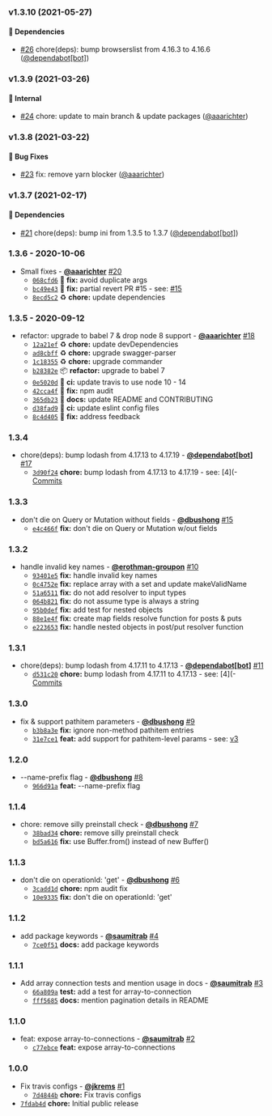 ### v1.3.10 (2021-05-27)

#### 🔼 Dependencies

* [#26](https://github.com/groupon/swagql/pull/26) chore(deps): bump browserslist from 4.16.3 to 4.16.6 ([@dependabot[bot]](https://github.com/apps/dependabot)) 


### v1.3.9 (2021-03-26)

#### 🏡 Internal

* [#24](https://github.com/groupon/swagql/pull/24) chore: update to main branch & update packages ([@aaarichter](https://github.com/aaarichter)) 


### v1.3.8 (2021-03-22)

#### 🐛 Bug Fixes

* [#23](https://github.com/groupon/swagql/pull/23) fix: remove yarn blocker ([@aaarichter](https://github.com/aaarichter)) 


### v1.3.7 (2021-02-17)

#### 🔼 Dependencies

* [#21](https://github.com/groupon/swagql/pull/21) chore(deps): bump ini from 1.3.5 to 1.3.7 ([@dependabot[bot]](https://github.com/apps/dependabot)) 


### 1.3.6 - 2020-10-06

* Small fixes - **[@aaarichter](https://github.com/aaarichter)** [#20](https://github.com/groupon/swagql/pull/20)
  - [`068cfd6`](https://github.com/groupon/swagql/commit/068cfd6f85f9b854a529e684fc70926d8b6b415f) 🐛 **fix:** avoid duplicate args
  - [`bc49e43`](https://github.com/groupon/swagql/commit/bc49e433a282c5ceae272d5dd6ece5f7e611847f) 🐛 **fix:** partial revert PR #15 - see: [#15](https://github.com/groupon/swagql/issues/15)
  - [`8ecd5c2`](https://github.com/groupon/swagql/commit/8ecd5c21a1617af049543563e3e4678a2e9728a2) ♻️ **chore:** update dependencies


### 1.3.5 - 2020-09-12

* refactor: upgrade to babel 7 & drop node 8 support - **[@aaarichter](https://github.com/aaarichter)** [#18](https://github.com/groupon/swagql/pull/18)
  - [`12a21ef`](https://github.com/groupon/swagql/commit/12a21ef7924c863404c340382601eaf1bbca6094) ♻️ **chore:** update devDependencies
  - [`ad8cbff`](https://github.com/groupon/swagql/commit/ad8cbff959d09b42de8c05dfeb250c669970ff47) ♻️ **chore:** upgrade swagger-parser
  - [`1c18355`](https://github.com/groupon/swagql/commit/1c183551680e7cf80d5c09fa4e9ea2fc50d5376c) ♻️ **chore:** upgrade commander
  - [`b28382e`](https://github.com/groupon/swagql/commit/b28382e154ad57e9d6bca762b4136fe5e3531c4e) 📦️ **refactor:** upgrade to babel 7
  - [`0e5020d`](https://github.com/groupon/swagql/commit/0e5020d94c2a486be66eeb99a8796ae59ed5ea23) 💚 **ci:** update travis to use node 10 - 14
  - [`42cca4f`](https://github.com/groupon/swagql/commit/42cca4f88f7317d4405bb40bd490201890d43d41) 🐛 **fix:** npm audit
  - [`365db23`](https://github.com/groupon/swagql/commit/365db230b6b79e1d3339d51c96fc41fa890c81a7) 📝 **docs:** update README and CONTRIBUTING
  - [`d38fad9`](https://github.com/groupon/swagql/commit/d38fad900f0a3f47f5c9f85e01b141277f3c960f) 💚 **ci:** update eslint config files
  - [`8c4d405`](https://github.com/groupon/swagql/commit/8c4d405d52237c292db1c5b226657e63d9724433) 🐛 **fix:** address feedback


### 1.3.4

* chore(deps): bump lodash from 4.17.13 to 4.17.19 - **[@dependabot[bot]](https://github.com/apps/dependabot)** [#17](https://github.com/groupon/swagql/pull/17)
  - [`3d90f24`](https://github.com/groupon/swagql/commit/3d90f24aa3a1177025e8346ad9b1b9a07906f8a0) **chore:** bump lodash from 4.17.13 to 4.17.19 - see: [4](- [Commits](https://github.com/lodash/lodash/compare/4)


### 1.3.3

* don't die on Query or Mutation without fields - **[@dbushong](https://github.com/dbushong)** [#15](https://github.com/groupon/swagql/pull/15)
  - [`e4c466f`](https://github.com/groupon/swagql/commit/e4c466f59cac15835fdddacdcc02bbee3857cb17) **fix:** don't die on Query or Mutation w/out fields


### 1.3.2

* handle invalid key names - **[@erothman-groupon](https://github.com/erothman-groupon)** [#10](https://github.com/groupon/swagql/pull/10)
  - [`93401e5`](https://github.com/groupon/swagql/commit/93401e53c6f70a7dc41237d77eb4cc8515ad6e78) **fix:** handle invalid key names
  - [`0c4752e`](https://github.com/groupon/swagql/commit/0c4752ef76613b9360b1f26c1b2a4810159a0e7b) **fix:** replace array with a set and update makeValidName
  - [`51a6511`](https://github.com/groupon/swagql/commit/51a6511a33b00001308c1a31f45ed6fc5b75c357) **fix:** do not add resolver to input types
  - [`064b821`](https://github.com/groupon/swagql/commit/064b8218c0b5899dc7d30b74eaf433af7b260e60) **fix:** do not assume type is always a string
  - [`95b0def`](https://github.com/groupon/swagql/commit/95b0def8b0e655a690c7b6838b99643734b55468) **fix:** add test for nested objects
  - [`88e1e4f`](https://github.com/groupon/swagql/commit/88e1e4f01ffbe2153fa4f5f319eec772ae16e90e) **fix:** create map fields resolve function for posts & puts
  - [`e223653`](https://github.com/groupon/swagql/commit/e223653a632554dec6b170acb0de8d1dbab0d6df) **fix:** handle nested objects in post/put resolver function


### 1.3.1

* chore(deps): bump lodash from 4.17.11 to 4.17.13 - **[@dependabot[bot]](https://github.com/apps/dependabot)** [#11](https://github.com/groupon/swagql/pull/11)
  - [`d531c20`](https://github.com/groupon/swagql/commit/d531c20c4bc4819cdffbe76d8ab901101b878f84) **chore:** bump lodash from 4.17.11 to 4.17.13 - see: [4](- [Commits](https://github.com/lodash/lodash/compare/4)


### 1.3.0

* fix & support pathitem parameters - **[@dbushong](https://github.com/dbushong)** [#9](https://github.com/groupon/swagql/pull/9)
  - [`b3b8a3e`](https://github.com/groupon/swagql/commit/b3b8a3ed7b1c0bed1f2359707269e174c20ed983) **fix:** ignore non-method pathitem entries
  - [`31e7ce1`](https://github.com/groupon/swagql/commit/31e7ce17ce3548591fe69ba05fa9fec51a5bbed8) **feat:** add support for pathitem-level params - see: [v3](http://spec.openapis.org/oas/v3)


### 1.2.0

* --name-prefix flag - **[@dbushong](https://github.com/dbushong)** [#8](https://github.com/groupon/swagql/pull/8)
  - [`966d91a`](https://github.com/groupon/swagql/commit/966d91a90e2b16df9f3847f7ace8c94b66c62a04) **feat:** --name-prefix flag


### 1.1.4

* chore: remove silly preinstall check - **[@dbushong](https://github.com/dbushong)** [#7](https://github.com/groupon/swagql/pull/7)
  - [`38bad34`](https://github.com/groupon/swagql/commit/38bad3474b367c2c58552418e9ee3e0aba8db7f6) **chore:** remove silly preinstall check
  - [`bd5a616`](https://github.com/groupon/swagql/commit/bd5a616f4f43162f891dfc4c858dc12f9b5ab46f) **fix:** use Buffer.from() instead of new Buffer()


### 1.1.3

* don't die on operationId: 'get' - **[@dbushong](https://github.com/dbushong)** [#6](https://github.com/groupon/swagql/pull/6)
  - [`3cadd1d`](https://github.com/groupon/swagql/commit/3cadd1d8d1a53dd0ffff804f54a2ceaa4724c30f) **chore:** npm audit fix
  - [`10e9335`](https://github.com/groupon/swagql/commit/10e9335d55adf828045aa59af2a56f267e8c2283) **fix:** don't die on operationId: 'get'


### 1.1.2

* add package keywords - **[@saumitrab](https://github.com/saumitrab)** [#4](https://github.com/groupon/swagql/pull/4)
  - [`7ce0f51`](https://github.com/groupon/swagql/commit/7ce0f5136a7cefc67593a1a8e6c2952439bbf278) **docs:** add package keywords


### 1.1.1

* Add array connection tests and mention usage in docs - **[@saumitrab](https://github.com/saumitrab)** [#3](https://github.com/groupon/swagql/pull/3)
  - [`66a809a`](https://github.com/groupon/swagql/commit/66a809aa4e369faf623414b6ffba62071f5bb8bc) **test:** add a test for array-to-connection
  - [`fff5685`](https://github.com/groupon/swagql/commit/fff5685fbb205e753e6b201d16def8fcc4d76a33) **docs:** mention pagination details in README


### 1.1.0

* feat: expose array-to-connections - **[@saumitrab](https://github.com/saumitrab)** [#2](https://github.com/groupon/swagql/pull/2)
  - [`c77ebce`](https://github.com/groupon/swagql/commit/c77ebced64cbd4dad5ab071af6d3d7b1b7239a9f) **feat:** expose array-to-connections


### 1.0.0

* Fix travis configs - **[@jkrems](https://github.com/jkrems)** [#1](https://github.com/groupon/swagql/pull/1)
  - [`7d4844b`](https://github.com/groupon/swagql/commit/7d4844b8e612f565a9cc269a0de3526a14d8590f) **chore:** Fix travis configs
* [`7fdab4d`](https://github.com/groupon/swagql/commit/7fdab4d7230088687d4415e2653de6debdd1daad) **chore:** Initial public release
